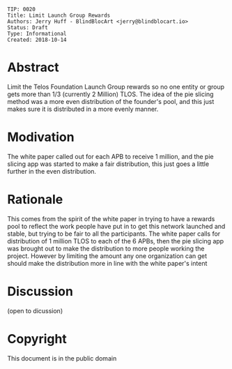     TIP: 0020
    Title: Limit Launch Group Rewards
    Authors: Jerry Huff - BlindBlocArt <jerry@blindblocart.io>
    Status: Draft
    Type: Informational
    Created: 2018-10-14

# Abstract

Limit the Telos Foundation Launch Group rewards so no one entity or group gets more than 1/3 (currently 2 Million) TLOS.
The idea of the pie slicing method was a more even distribution of the founder's pool, and this just makes sure 
it is distributed in a more evenly manner.

# Modivation

The white paper called out for each APB to receive 1 million, and the pie slicing app was started to make a fair distribution, 
this just goes a little further in the even distribution.

# Rationale

This comes from the spirit of the white paper in trying to have a rewards pool to reflect the work people have put in to 
get this network launched and stable, but trying to be fair to all the participants. The white paper calls for distribution of
1 million TLOS to each of the 6 APBs, then the pie slicing app was brought out to make the distribution to more people working
the project. However by limiting the amount any one organization can get should make the distribution more in line with the
white paper's intent

# Discussion

(open to dicussion)

# Copyright

This document is in the public domain
